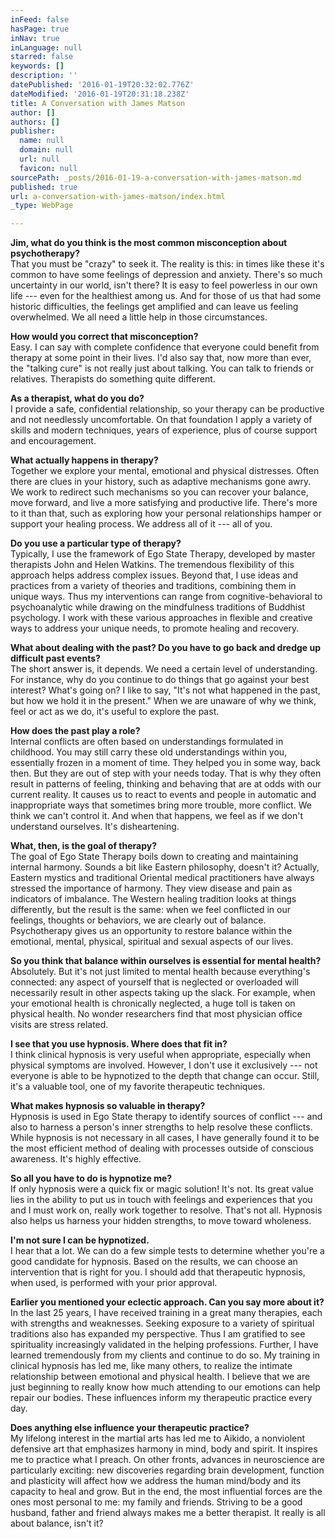 ```yaml
---
inFeed: false
hasPage: true
inNav: true
inLanguage: null
starred: false
keywords: []
description: ''
datePublished: '2016-01-19T20:32:02.776Z'
dateModified: '2016-01-19T20:31:18.238Z'
title: A Conversation with James Matson
author: []
authors: []
publisher:
  name: null
  domain: null
  url: null
  favicon: null
sourcePath: _posts/2016-01-19-a-conversation-with-james-matson.md
published: true
url: a-conversation-with-james-matson/index.html
_type: WebPage

---
```

**Jim, what do you think is the most common misconception about psychotherapy?**  
That you must be "crazy" to seek it. The reality is this: in times like these it's common to have some feelings of depression and anxiety. There's so much uncertainty in our world, isn't there? It is easy to feel powerless in our own life --- even for the healthiest among us. And for those of us that had some historic difficulties, the feelings get amplified and can leave us feeling overwhelmed. We all need a little help in those circumstances.

**How would you correct that misconception?**  
Easy. I can say with complete confidence that everyone could benefit from therapy at some point in their lives. I'd also say that, now more than ever, the "talking cure" is not really just about talking. You can talk to friends or relatives. Therapists do something quite different.

**As a therapist, what do you do?**  
I provide a safe, confidential relationship, so your therapy can be productive and not needlessly uncomfortable. On that foundation I apply a variety of skills and modern techniques, years of experience, plus of course support and encouragement.

**What actually happens in therapy?**  
Together we explore your mental, emotional and physical distresses. Often there are clues in your history, such as adaptive mechanisms gone awry. We work to redirect such mechanisms so you can recover your balance, move forward, and live a more satisfying and productive life. There's more to it than that, such as exploring how your personal relationships hamper or support your healing process. We address all of it --- all of you.

**Do you use a particular type of therapy?**  
Typically, I use the framework of Ego State Therapy, developed by master therapists John and Helen Watkins. The tremendous flexibility of this approach helps address complex issues. Beyond that, I use ideas and practices from a variety of theories and traditions, combining them in unique ways. Thus my interventions can range from cognitive-behavioral to psychoanalytic while drawing on the mindfulness traditions of Buddhist psychology. I work with these various approaches in flexible and creative ways to address your unique needs, to promote healing and recovery.

**What about dealing with the past? Do you have to go back and dredge up difficult past events?**  
The short answer is, it depends. We need a certain level of understanding. For instance, why do you continue to do things that go against your best interest? What's going on? I like to say, "It's not what happened in the past, but how we hold it in the present." When we are unaware of why we think, feel or act as we do, it's useful to explore the past.

**How does the past play a role?**  
Internal conflicts are often based on understandings formulated in childhood. You may still carry these old understandings within you, essentially frozen in a moment of time. They helped you in some way, back then. But they are out of step with your needs today. That is why they often result in patterns of feeling, thinking and behaving that are at odds with our current reality. It causes us to react to events and people in automatic and inappropriate ways that sometimes bring more trouble, more conflict. We think we can't control it. And when that happens, we feel as if we don't understand ourselves. It's disheartening.

**What, then, is the goal of therapy?**  
The goal of Ego State Therapy boils down to creating and maintaining internal harmony. Sounds a bit like Eastern philosophy, doesn't it? Actually, Eastern mystics and traditional Oriental medical practitioners have always stressed the importance of harmony. They view disease and pain as indicators of imbalance. The Western healing tradition looks at things differently, but the result is the same: when we feel conflicted in our feelings, thoughts or behaviors, we are clearly out of balance. Psychotherapy gives us an opportunity to restore balance within the emotional, mental, physical, spiritual and sexual aspects of our lives.

**So you think that balance within ourselves is essential for mental health?**  
Absolutely. But it's not just limited to mental health because everything's connected: any aspect of yourself that is neglected or overloaded will necessarily result in other aspects taking up the slack. For example, when your emotional health is chronically neglected, a huge toll is taken on physical health. No wonder researchers find that most physician office visits are stress related.

**I see that you use hypnosis. Where does that fit in?**  
I think clinical hypnosis is very useful when appropriate, especially when physical symptoms are involved. However, I don't use it exclusively --- not everyone is able to be hypnotized to the depth that change can occur. Still, it's a valuable tool, one of my favorite therapeutic techniques.

**What makes hypnosis so valuable in therapy?**  
Hypnosis is used in Ego State therapy to identify sources of conflict --- and also to harness a person's inner strengths to help resolve these conflicts. While hypnosis is not necessary in all cases, I have generally found it to be the most efficient method of dealing with processes outside of conscious awareness. It's highly effective.

**So all you have to do is hypnotize me?**  
If only hypnosis were a quick fix or magic solution! It's not. Its great value lies in the ability to put us in touch with feelings and experiences that you and I must work on, really work together to resolve. That's not all. Hypnosis also helps us harness your hidden strengths, to move toward wholeness.

**I'm not sure I can be hypnotized.**  
I hear that a lot. We can do a few simple tests to determine whether you're a good candidate for hypnosis. Based on the results, we can choose an intervention that is right for you. I should add that therapeutic hypnosis, when used, is performed with your prior approval.

**Earlier you mentioned your eclectic approach. Can you say more about it?**  
In the last 25 years, I have received training in a great many therapies, each with strengths and weaknesses. Seeking exposure to a variety of spiritual traditions also has expanded my perspective. Thus I am gratified to see spirituality increasingly validated in the helping professions. Further, I have learned tremendously from my clients and continue to do so. My training in clinical hypnosis has led me, like many others, to realize the intimate relationship between emotional and physical health. I believe that we are just beginning to really know how much attending to our emotions can help repair our bodies. These influences inform my therapeutic practice every day.

**Does anything else influence your therapeutic practice?**  
My lifelong interest in the martial arts has led me to Aikido, a nonviolent defensive art that emphasizes harmony in mind, body and spirit. It inspires me to practice what I preach. On other fronts, advances in neuroscience are particularly exciting: new discoveries regarding brain development, function and plasticity will affect how we address the human mind/body and its capacity to heal and grow. But in the end, the most influential forces are the ones most personal to me: my family and friends. Striving to be a good husband, father and friend always makes me a better therapist. It really is all about balance, isn't it?